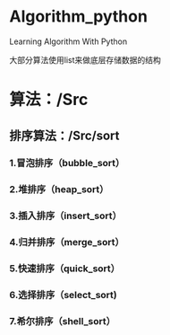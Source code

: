 # Algorithm_python
Learning Algorithm With Python

大部分算法使用list来做底层存储数据的结构

# 算法：/Src

## 排序算法：/Src/sort
### 1.冒泡排序（bubble_sort）
### 2.堆排序（heap_sort）
### 3.插入排序（insert_sort）
### 4.归并排序（merge_sort）
### 5.快速排序（quick_sort）
### 6.选择排序（select_sort)
### 7.希尔排序（shell_sort）


